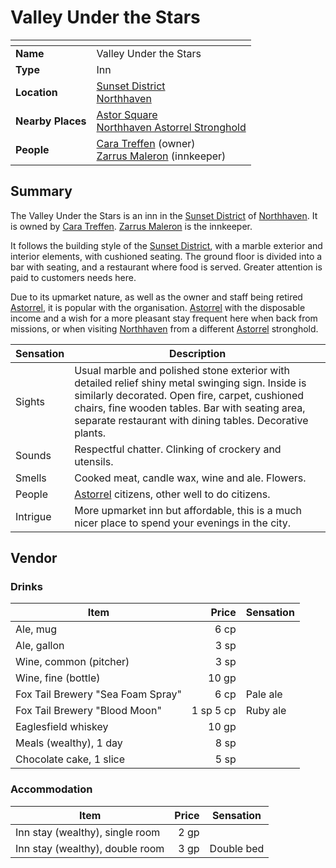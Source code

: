 # Valley Under the Stars

| []() | |
| --- | --- |
| **Name** | Valley Under the Stars |
| **Type** | Inn |
| **Location** | [Sunset District](../../districts/sunset-district.md)<br>[Northhaven](../../cities/northhaven.md) |
| **Nearby Places** | [Astor Square](../../structures/astor-square.md)<br>[Northhaven Astorrel Stronghold](../../strongholds/northhaven-astorrel-stronghold.md) |
| **People** | [Cara Treffen](../../../characters/cara-treffen.md) (owner)<br>[Zarrus Maleron](../../../characters/zarrus-maleron.md) (innkeeper) |

## Summary

The Valley Under the Stars is an inn in the [Sunset District](../../districts/sunset-district.md) of [Northhaven](../../cities/northhaven.md). It is owned by [Cara Treffen](../../../characters/cara-treffen.md). [Zarrus Maleron](../../../characters/zarrus-maleron.md) is the innkeeper.

It follows the building style of the [Sunset District](../../districts/sunset-district.md), with a marble exterior and interior elements, with cushioned seating. The ground floor is divided into a bar with seating, and a restaurant where food is served. Greater attention is paid to customers needs here.

Due to its upmarket nature, as well as the owner and staff being retired [Astorrel](../../../organisations/astorrel/astorrel.md), it is popular with the organisation. [Astorrel](../../../organisations/astorrel/astorrel.md) with the disposable income and a wish for a more pleasant stay frequent here when back from missions, or when visiting [Northhaven](../../cities/northhaven.md) from a different [Astorrel](../../../organisations/astorrel/astorrel.md) stronghold.

| Sensation | Description |
| ---- | --- |
| Sights | Usual marble and polished stone exterior with detailed relief shiny metal swinging sign. Inside is similarly decorated. Open fire, carpet, cushioned chairs, fine wooden tables. Bar with seating area, separate restaurant with dining tables. Decorative plants.  |
| Sounds | Respectful chatter. Clinking of crockery and utensils. |
| Smells | Cooked meat, candle wax, wine and ale. Flowers. |
| People | [Astorrel](../../../organisations/astorrel/astorrel.md) citizens, other well to do citizens. |
| Intrigue | More upmarket inn but affordable, this is a much nicer place to spend your evenings in the city. |

## Vendor

### Drinks

| Item | Price | Sensation |
| --- | ---:| --- |
| Ale, mug | 6 cp |
| Ale, gallon | 3 sp |
| Wine, common (pitcher) | 3 sp |
| Wine, fine (bottle) | 10 gp |
| Fox Tail Brewery "Sea Foam Spray" | 6 cp | Pale ale |
| Fox Tail Brewery "Blood Moon" | 1 sp 5 cp | Ruby ale |
| Eaglesfield whiskey | 10 gp |
| Meals (wealthy), 1 day | 8 sp |
| Chocolate cake, 1 slice | 5 sp |

### Accommodation

| Item | Price | Sensation |
| --- | ---:| --- |
| Inn stay (wealthy), single room | 2 gp |
| Inn stay (wealthy), double room | 3 gp | Double bed |
